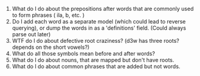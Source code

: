 1. What do I do about the prepositions after words that are commonly used to form phrases ( ila, b, etc. )
2. Do I add each word as a separate model (which could lead to reverse querying), or dump the words in as a 'definitions' field. (Could always parse out later)
3. WTF do I do about defective root craziness? (d3w has three roots? depends on the short vowels?)
4. What do all those symbols mean before and after words?
5. What do I do about nouns, that are mapped but don't have roots.
6. What do I do about common phrases that are added but not words.
